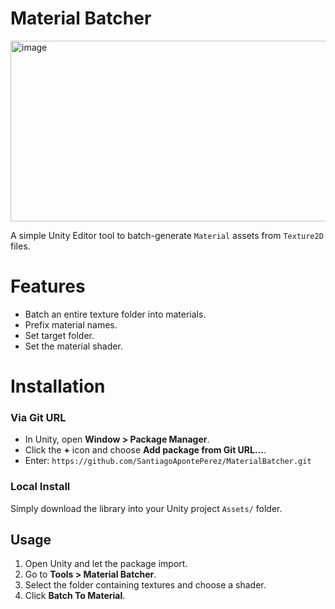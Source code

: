 # Material Batcher

<img width="1023" height="289" alt="image" src="https://github.com/user-attachments/assets/537c34d2-c626-492e-89a0-8db0b73a528b" />

A simple Unity Editor tool to batch-generate `Material` assets from `Texture2D` files.

# Features
- Batch an entire texture folder into materials.
- Prefix material names.
- Set target folder.
- Set the material shader.

# Installation

### Via Git URL

   - In Unity, open **Window > Package Manager**.
   - Click the **+** icon and choose **Add package from Git URL...**.
   - Enter: `https://github.com/SantiagoApontePerez/MaterialBatcher.git`

### Local Install

Simply download the library into your Unity project `Assets/` folder.

## Usage

1. Open Unity and let the package import.
2. Go to **Tools > Material Batcher**.
3. Select the folder containing textures and choose a shader.
4. Click **Batch To Material**.
